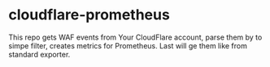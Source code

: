 # cloudflare-prometheus

This repo gets WAF events from Your CloudFlare account, parse them by to simpe filter, creates metrics for Prometheus. Last will ge them like from standard exporter.
